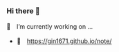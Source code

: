 ### Hi there 👋

🔭　I’m currently working on ...

- 📝　https://gin1671.github.io/note/


<!--
**nyantech14/nyantech14** is a ✨ _special_ ✨ repository because its `README.md` (this file) appears on your GitHub profile.

Here are some ideas to get you started:

- 👯 I’m looking to collaborate on ...
- 🤔 I’m looking for help with ...
- 💬 Ask me about ...
- 📫 How to reach me: ...
- 😄 Pronouns: ...

🌱　I’m currently learning ...

- 💻　https://qiita.com/nyantech

⚡　Fun fact: ...

- 📔　https://note.com/nyantech

-->
